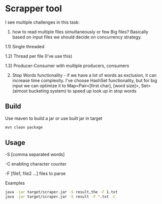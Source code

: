 # Scrapper tool

I see multiple challenges in this task:
1) how to read multiple files simultaneously or few Big files?
Basically based on input files we should decide on concurrency strategy.

1.1) Single threaded

1.2) Thread per file (I've use this)

1.3) Producer-Consumer with multiple producers, consumers 


2) Stop Words functionality - if we have a lot of words as exclusion, it can increase time complexity.
I've choose HashSet functionality, but for big input we can optimize it to Map<Pair<[first char], [word size]>, Set<String>> (almost bucketing system) to speed up look up in stop words  
 

## Build

Use maven to build a jar or use built jar in target 

```bash
mvn clean package
```

## Usage
-S [comma separated words]

-C enabling character counter

-F [file1, file2 ...] files to parse 

Examples
```bash
java -jar target/scraper.jar -S result,the -F 1.txt
java -jar target/scraper.jar -S result -F *.txt -C
```
